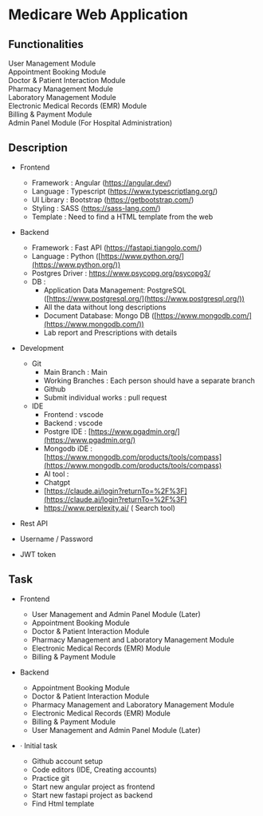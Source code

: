 # Medicare Web Application

## Functionalities

 User Management Module   
 Appointment Booking Module   
 Doctor & Patient Interaction Module   
 Pharmacy Management Module   
 Laboratory Management Module   
 Electronic Medical Records (EMR) Module  
 Billing & Payment Module   
 Admin Panel Module (For Hospital Administration) 

## Description

* Frontend  
  * Framework : Angular (https://angular.dev/)  
  * Language : Typescript (https://www.typescriptlang.org/)  
  * UI Library : Bootstrap (https://getbootstrap.com/)  
  * Styling : SASS (https://sass-lang.com/)  
  * Template : Need to find a HTML template from the web  
* Backend  
  * Framework : Fast API (https://fastapi.tiangolo.com/)  
  * Language : Python ([https://www.python.org/](https://www.python.org/))  
  * Postgres Driver : https://www.psycopg.org/psycopg3/  
  * DB :   
    *  Application Data Management: PostgreSQL ([https://www.postgresql.org/](https://www.postgresql.org/))  
      *  All the data without long descriptions  
    *  Document Database: Mongo DB ([https://www.mongodb.com/](https://www.mongodb.com/))  
      * Lab report and Prescriptions with details  
* Development  
  * Git  
    *   Main Branch : Main  
    *   Working Branches : Each person should have a separate branch  
    *   Github  
    *   Submit individual works : pull request  
  * IDE  
    *  Frontend : vscode  
    *  Backend : vscode  
    * Postgre IDE : [https://www.pgadmin.org/](https://www.pgadmin.org/)  
    *  Mongodb iDE : [https://www.mongodb.com/products/tools/compass](https://www.mongodb.com/products/tools/compass)  
    *  AI tool :   
      *  Chatgpt  
      *  [https://claude.ai/login?returnTo=%2F%3F](https://claude.ai/login?returnTo=%2F%3F)  
      *  https://www.perplexity.ai/ ( Search tool)

* Rest API  
* Username / Password  
* JWT token


  

## Task

* Frontend  
  * User Management and Admin Panel Module (Later)  
  * Appointment Booking Module  
  * Doctor & Patient Interaction Module  
  * Pharmacy Management and  Laboratory Management Module  
  * Electronic Medical Records (EMR) Module  
  * Billing & Payment Module  
      
      
* Backend  
  * Appointment Booking Module  
  * Doctor & Patient Interaction Module  
  * Pharmacy Management and  Laboratory Management Module  
  * Electronic Medical Records (EMR) Module  
  * Billing & Payment Module  
  * User Management and Admin Panel Module (Later)  
      
* ·         Initial task   
  * Github account setup  
  * Code editors (IDE, Creating accounts)  
  * Practice git  
  * Start new angular project as frontend  
  * Start new fastapi project as backend  
  * Find Html template  
    
